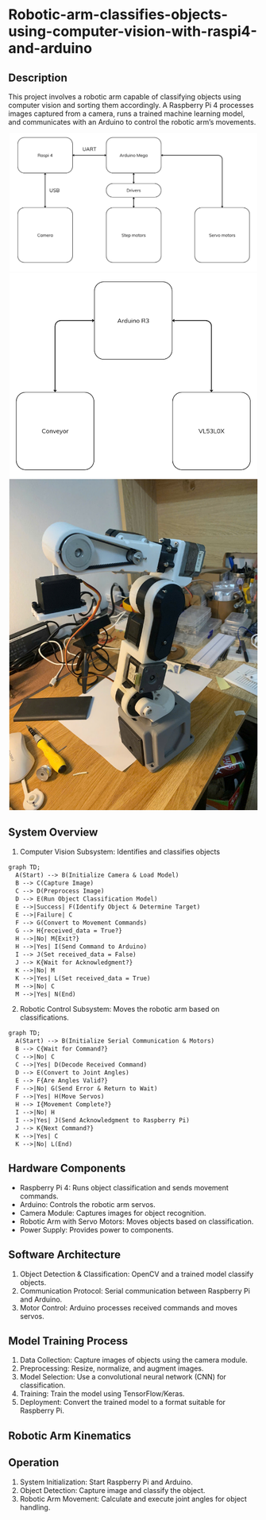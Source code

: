 # Robotic-arm-classifies-objects-using-computer-vision-with-raspi4-and-arduino

## Description

This project involves a robotic arm capable of classifying objects using computer vision and sorting them accordingly. A Raspberry Pi 4 processes images captured from a camera, runs a trained machine learning model, and communicates with an Arduino to control the robotic arm’s movements.

<div align="center">
  <img src="https://github.com/Ngoc411/Robotic-arm-classifies-objects-using-computer-vision-with-raspi4-and-arduino/blob/cb1debd6fb9ecf168e645abf7edaa6c06ce01490/Screenshot%202025-02-10%20085345.png" width="500">
</div>
<div align="center">
  <img src="https://github.com/Ngoc411/Robotic-arm-classifies-objects-using-computer-vision-with-raspi4-and-arduino/blob/cb1debd6fb9ecf168e645abf7edaa6c06ce01490/Screenshot%202025-02-10%20085354.png" width="500">
</div>
<div align="center">
  <img src="https://github.com/Ngoc411/Robotic-arm-classifies-objects-using-computer-vision-with-raspi4-and-arduino/blob/54c9f63219aa35e4910f3e36349a6c0ea116569f/z6263065847922_1003b7cafe9a5f4616814465f5f8eb61.jpg" width="500">
</div>





## System Overview

1. Computer Vision Subsystem: Identifies and classifies objects

```mermaid
graph TD;
  A(Start) --> B(Initialize Camera & Load Model)
  B --> C(Capture Image)
  C --> D(Preprocess Image)
  D --> E(Run Object Classification Model)
  E -->|Success| F(Identify Object & Determine Target)
  E -->|Failure| C
  F --> G(Convert to Movement Commands)
  G --> H{received_data = True?}
  H -->|No| M{Exit?}
  H -->|Yes| I(Send Command to Arduino)
  I --> J(Set received_data = False)
  J --> K{Wait for Acknowledgment?}
  K -->|No| M
  K -->|Yes| L(Set received_data = True)
  M -->|No| C
  M -->|Yes| N(End)
```
  
2. Robotic Control Subsystem: Moves the robotic arm based on classifications.

``` mermaid
graph TD;
  A(Start) --> B(Initialize Serial Communication & Motors)
  B --> C{Wait for Command?}
  C -->|No| C
  C -->|Yes| D(Decode Received Command)
  D --> E(Convert to Joint Angles)
  E --> F{Are Angles Valid?}
  F -->|No| G(Send Error & Return to Wait)
  F -->|Yes| H(Move Servos)
  H --> I{Movement Complete?}
  I -->|No| H
  I -->|Yes| J(Send Acknowledgment to Raspberry Pi)
  J --> K{Next Command?}
  K -->|Yes| C
  K -->|No| L(End)
```

## Hardware Components

- Raspberry Pi 4: Runs object classification and sends movement commands.
- Arduino: Controls the robotic arm servos.
- Camera Module: Captures images for object recognition.
- Robotic Arm with Servo Motors: Moves objects based on classification.
- Power Supply: Provides power to components.

## Software Architecture

1. Object Detection & Classification: OpenCV and a trained model classify objects.
2. Communication Protocol: Serial communication between Raspberry Pi and Arduino.
3. Motor Control: Arduino processes received commands and moves servos.

## Model Training Process

1. Data Collection: Capture images of objects using the camera module.
2. Preprocessing: Resize, normalize, and augment images.
3. Model Selection: Use a convolutional neural network (CNN) for classification.
4. Training: Train the model using TensorFlow/Keras.
5. Deployment: Convert the trained model to a format suitable for Raspberry Pi.

## Robotic Arm Kinematics

## Operation

1. System Initialization: Start Raspberry Pi and Arduino.
2. Object Detection: Capture image and classify the object.
3. Robotic Arm Movement: Calculate and execute joint angles for object handling.
